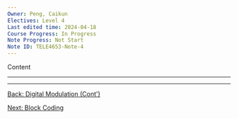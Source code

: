 ```yaml
---
Owner: Peng, Caikun
Electives: Level 4
Last edited time: 2024-04-18
Course Progress: In Progress
Note Progress: Not Start
Note ID: TELE4653-Note-4
---
```


Content

---


---
[Back: Digital Modulation (Cont')](3.%20TELE4653%20Digital%20Modulation%20(Cont').md)

[Next: Block Coding](5.%20TELE4653%20Block%20Coding.md)
